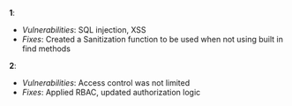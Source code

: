 **1**:
   - *Vulnerabilities*: SQL injection, XSS
   - *Fixes*: Created a Sanitization function to be used when not using built in find methods

**2**:
   - *Vulnerabilities*: Access control was not limited
   - *Fixes*: Applied RBAC, updated authorization logic